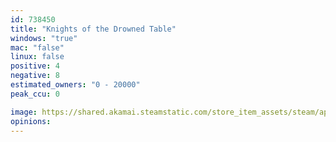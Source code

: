 ```yaml
---
id: 738450
title: "Knights of the Drowned Table"
windows: "true"
mac: "false"
linux: false
positive: 4
negative: 8
estimated_owners: "0 - 20000"
peak_ccu: 0

image: https://shared.akamai.steamstatic.com/store_item_assets/steam/apps/738450/header.jpg?t=1514198521
opinions:
---
```

